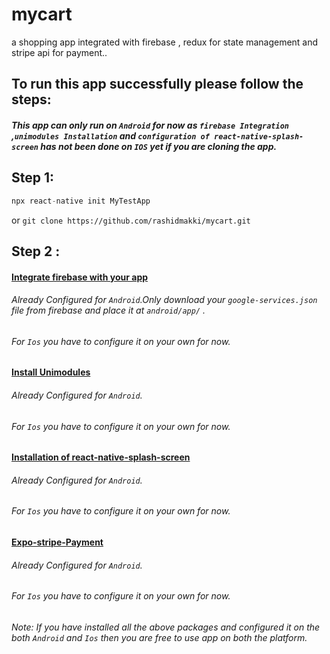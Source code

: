 # mycart
a shopping app integrated with firebase , redux for state management and stripe api for payment..

## To run this app successfully please follow the steps:
##### This app can only run on `Android` for now as `firebase Integration` ,`unimodules Installation` and `configuration of react-native-splash-screen` has not been done on `IOS` yet if you are cloning the app.

## Step 1:
   ```js
   npx react-native init MyTestApp
   ```
   or
  `git clone https://github.com/rashidmakki/mycart.git`
   
## Step 2 :
#### [Integrate firebase with your app ](https://rnfirebase.io/#installation)

###### Already Configured for `Android`.Only download your `google-services.json` file from firebase and place it at `android/app/` .
###### For `Ios` you have to configure it on your own for now.

#### [Install Unimodules](https://docs.expo.io/bare/installing-unimodules/) 

###### Already Configured for `Android`.
###### For `Ios` you have to configure it on your own for now.

#### [Installation of react-native-splash-screen](https://github.com/crazycodeboy/react-native-splash-screen)

###### Already Configured for `Android`.
###### For `Ios` you have to configure it on your own for now.

#### [Expo-stripe-Payment](https://docs.expo.io/versions/latest/sdk/payments/)

###### Already Configured for `Android`.
###### For `Ios` you have to configure it on your own for now.


*Note: If you have installed all the above packages and configured it on the both `Android` and `Ios` then you are free to use app on both the platform.*

